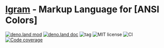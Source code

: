 # [lgram] - Markup Language for [ANSI Colors]

[![deno.land mod](https://img.shields.io/badge/deno.land-lgram-lightgrey.svg?logo=deno)](https://deno.land/x/lgram)
[![deno.land doc](https://doc.deno.land/badge.svg)](https://doc.deno.land/https/deno.land/x/lgram/mod.ts)
![tag](https://img.shields.io/github/v/tag/eibens/lgram)
![MIT license](https://img.shields.io/github/license/eibens/lgram)
![CI](https://github.com/eibens/lgram/workflows/ci/badge.svg)
[![Code coverage](https://img.shields.io/codecov/c/github/eibens/lgram)](https://codecov.io/gh/eibens/lgram)

[lgram]: #

